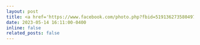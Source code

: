 ```yaml
---
layout: post
title: <a href='https://www.facebook.com/photo.php?fbid=519136273580497&set=pb.100064523868601.-2207520000.&type=3'> Graduated from University of Florida</a>!
date: 2023-05-14 16:11:00-0400
inline: false
related_posts: false
---
```

